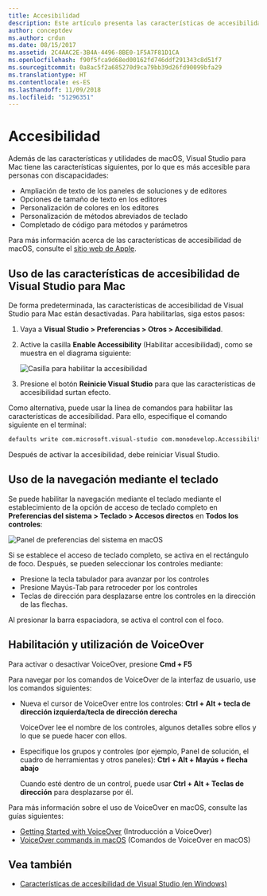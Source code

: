 ```yaml
---
title: Accesibilidad
description: Este artículo presenta las características de accesibilidad de Visual Studio para Mac y cómo pueden habilitarse.
author: conceptdev
ms.author: crdun
ms.date: 08/15/2017
ms.assetid: 2C4AAC2E-3B4A-4496-8BE0-1F5A7F81D1CA
ms.openlocfilehash: f90f5fca9d68ed00162fd746ddf291343c8d51f7
ms.sourcegitcommit: 0a8ac5f2a685270d9ca79bb39d26fd90099bfa29
ms.translationtype: HT
ms.contentlocale: es-ES
ms.lasthandoff: 11/09/2018
ms.locfileid: "51296351"
---
```

# <a name="accessibility"></a>Accesibilidad

Además de las características y utilidades de macOS, Visual Studio para Mac tiene las características siguientes, por lo que es más accesible para personas con discapacidades:

- Ampliación de texto de los paneles de soluciones y de editores
- Opciones de tamaño de texto en los editores
- Personalización de colores en los editores
- Personalización de métodos abreviados de teclado
- Completado de código para métodos y parámetros

Para más información acerca de las características de accesibilidad de macOS, consulte el [sitio web de Apple](https://www.apple.com/accessibility/mac/).

## <a name="using-accessibility-features-in-visual-studio-for-mac"></a>Uso de las características de accesibilidad de Visual Studio para Mac

De forma predeterminada, las características de accesibilidad de Visual Studio para Mac están desactivadas. Para habilitarlas, siga estos pasos:

1. Vaya a **Visual Studio > Preferencias > Otros > Accesibilidad**.

2. Active la casilla **Enable Accessibility** (Habilitar accesibilidad), como se muestra en el diagrama siguiente:

    ![Casilla para habilitar la accesibilidad](media/accessibility-image1.png)

3. Presione el botón **Reinicie Visual Studio** para que las características de accesibilidad surtan efecto.

Como alternativa, puede usar la línea de comandos para habilitar las características de accesibilidad. Para ello, especifique el comando siguiente en el terminal:

```bash
defaults write com.microsoft.visual-studio com.monodevelop.AccessibilityEnabled 1
```

Después de activar la accesibilidad, debe reiniciar Visual Studio.

## <a name="how-to-use-keyboard-navigation"></a>Uso de la navegación mediante el teclado

Se puede habilitar la navegación mediante el teclado mediante el establecimiento de la opción de acceso de teclado completo en **Preferencias del sistema > Teclado > Accesos directos** en **Todos los controles**:

![Panel de preferencias del sistema en macOS](media/accessibility-image2.png)

Si se establece el acceso de teclado completo, se activa en el rectángulo de foco. Después, se pueden seleccionar los controles mediante:

- Presione la tecla tabulador para avanzar por los controles
- Presione Mayús-Tab para retroceder por los controles
- Teclas de dirección para desplazarse entre los controles en la dirección de las flechas.

Al presionar la barra espaciadora, se activa el control con el foco.

## <a name="how-to-enable-and-use-voice-over"></a>Habilitación y utilización de VoiceOver

Para activar o desactivar VoiceOver, presione **Cmd + F5**

Para navegar por los comandos de VoiceOver de la interfaz de usuario, use los comandos siguientes:

- Nueva el cursor de VoiceOver entre los controles: **Ctrl + Alt + tecla de dirección izquierda/tecla de dirección derecha**

   VoiceOver lee el nombre de los controles, algunos detalles sobre ellos y lo que se puede hacer con ellos.

- Especifique los grupos y controles (por ejemplo, Panel de solución, el cuadro de herramientas y otros paneles): **Ctrl + Alt + Mayús + flecha abajo**

   Cuando esté dentro de un control, puede usar **Ctrl + Alt + Teclas de dirección** para desplazarse por él.

Para más información sobre el uso de VoiceOver en macOS, consulte las guías siguientes:

- [Getting Started with VoiceOver](https://help.apple.com/voiceover/info/guide/10.12/) (Introducción a VoiceOver)
- [VoiceOver commands in macOS](http://lab.dotjay.com/notes/voiceover-commands/) (Comandos de VoiceOver en macOS)

## <a name="see-also"></a>Vea también

- [Características de accesibilidad de Visual Studio (en Windows)](/visualstudio/ide/reference/accessibility-features-of-visual-studio)